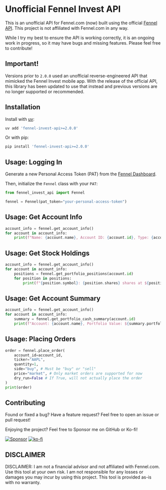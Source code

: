 # Unofficial Fennel Invest API

This is an unofficial API for Fennel.com (now) built using the official [Fennel API](https://api.fennel.com/docs#tag/Welcome). This project is not affiliated with Fennel.com in any way.

While I try my best to ensure the API is working correctly, it is an ongoing work in progress, so it may have bugs and missing features. Please feel free to contribute!

## Important!
Versions prior to `2.0.0` used an unofficial reverse-engineered API that mimicked the Fennel Invest mobile app. With the release of the official API, this library has been updated to use that instead and previous versions are no longer supported or recommended.

## Installation
Install with [uv](https://github.com/astral-sh/uv):

```bash
uv add 'fennel-invest-api>=2.0.0'
```

Or with pip:
```bash
pip install 'fennel-invest-api>=2.0.0'
```

## Usage: Logging In
Generate a new Personal Access Token (PAT) from the [Fennel Dashboard](https://dash.fennel.com/).

Then, initialize the `Fennel` class with your `PAT`:
```python
from fennel_invest_api import Fennel

fennel = Fennel(pat_token="your-personal-access-token")
```

## Usage: Get Account Info
```python
account_info = fennel.get_account_info()
for account in account_info:
    print(f"Name: {account.name}, Account ID: {account.id}, Type: {account.account_type}")
```

## Usage: Get Stock Holdings
```python
account_info = fennel.get_account_info()
for account in account_info:
    positions = fennel.get_portfolio_positions(account.id)
    for position in positions:
        print(f"{position.symbol}: {position.shares} shares at ${position.value}")
```

## Usage: Get Account Summary
```python
account_info = fennel.get_account_info()
for account in account_info:
    summary = fennel.get_portfolio_cash_summary(account.id)
    print(f"Account: {account.name}, Portfolio Value: ${summary.portfolio_value}, Buying Power: ${summary.buying_power}, Cash: ${summary.cash_available}")
```

## Usage: Placing Orders
```python
order = fennel.place_order(
    account_id=account_id,
    ticker="AAPL",
    quantity=1,
    side="buy", # Must be "buy" or "sell"
    price="market", # Only market orders are supported for now
    dry_run=False # If True, will not actually place the order
)
print(order)
```

## Contributing
Found or fixed a bug? Have a feature request? Feel free to open an issue or pull request!

Enjoying the project? Feel free to Sponsor me on GitHub or Ko-fi!

[![Sponsor](https://img.shields.io/badge/sponsor-30363D?style=for-the-badge&logo=GitHub-Sponsors&logoColor=#white)](https://github.com/sponsors/NelsonDane)
[![ko-fi](https://img.shields.io/badge/Ko--fi-F16061?style=for-the-badge&logo=ko-fi&logoColor=white
)](https://ko-fi.com/X8X6LFCI0)

## DISCLAIMER
DISCLAIMER: I am not a financial advisor and not affiliated with Fennel.com. Use this tool at your own risk. I am not responsible for any losses or damages you may incur by using this project. This tool is provided as-is with no warranty.
